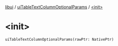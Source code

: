 [libui](../index.md) / [uiTableTextColumnOptionalParams](index.md) / [&lt;init&gt;](./-init-.md)

# &lt;init&gt;

`uiTableTextColumnOptionalParams(rawPtr: NativePtr)`